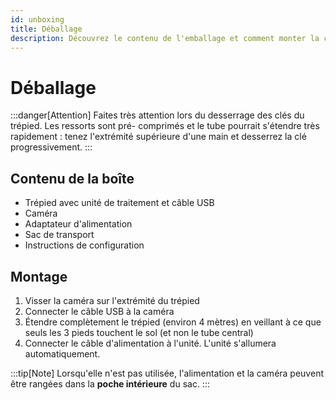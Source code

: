 ```yaml
---
id: unboxing
title: Déballage
description: Découvrez le contenu de l'emballage et comment monter la caméra.
---
```


# Déballage

:::danger[Attention]
Faites très attention lors du desserrage des clés du trépied. Les ressorts sont pré-
comprimés et le tube pourrait s'étendre très rapidement : tenez l'extrémité supérieure d'une main et desserrez la clé progressivement.
:::

## Contenu de la boîte

- Trépied avec unité de traitement et câble USB
- Caméra
- Adaptateur d'alimentation
- Sac de transport
- Instructions de configuration

## Montage

1. Visser la caméra sur l'extrémité du trépied
2. Connecter le câble USB à la caméra
3. Étendre complètement le trépied (environ 4 mètres) en veillant à ce que seuls les 3 pieds touchent le sol (et non le tube central)
4. Connecter le câble d'alimentation à l'unité. L'unité s'allumera automatiquement.

:::tip[Note]
Lorsqu'elle n'est pas utilisée, l'alimentation et la caméra peuvent être rangées dans la **poche intérieure** du sac.
:::
